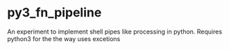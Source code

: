 py3_fn_pipeline
===============

An experiment to implement shell pipes like processing in python.
Requires python3 for the the way uses excetions


